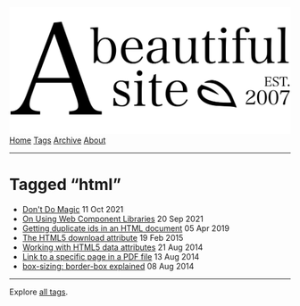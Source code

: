 <a href="../../index.html" class="header-link"><img src="../../images/logos/wordmark.svg" alt="A Beautiful Site" class="wordmark" /></a> <a href="../../index.html" class="nav-item">Home</a> <a href="../index.html" class="nav-item">Tags</a> <a href="../../posts/index.html" class="nav-item">Archive</a> <a href="../../about/index.html" class="nav-item">About</a>

---

# Tagged “html”

- <a href="../../posts/dont-do-magic/index.html" class="post-list-item-link">Don't Do Magic</a> 11 Oct 2021
- <a href="../../posts/on-using-web-component-libraries/index.html" class="post-list-item-link">On Using Web Component Libraries</a> 20 Sep 2021
- <a href="../../posts/getting-duplicate-ids-in-an-html-document/index.html" class="post-list-item-link">Getting duplicate ids in an HTML document</a> 05 Apr 2019
- <a href="../../posts/the-html5-download-attribute/index.html" class="post-list-item-link">The HTML5 download attribute</a> 19 Feb 2015
- <a href="../../posts/working-with-html5-data-attributes/index.html" class="post-list-item-link">Working with HTML5 data attributes</a> 21 Aug 2014
- <a href="../../posts/link-to-a-specific-page-in-a-pdf-file/index.html" class="post-list-item-link">Link to a specific page in a PDF file</a> 13 Aug 2014
- <a href="../../posts/box-sizing-border-box-explained/index.html" class="post-list-item-link">box-sizing: border-box explained</a> 08 Aug 2014

---

Explore [all tags](../index.html).
